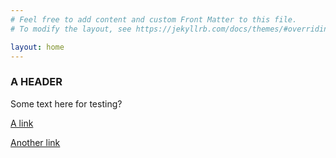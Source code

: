 ```yaml
---
# Feel free to add content and custom Front Matter to this file.
# To modify the layout, see https://jekyllrb.com/docs/themes/#overriding-theme-defaults

layout: home
---
```


### A HEADER

Some text here for testing?

[A link](about)

[Another link](three_test.html)